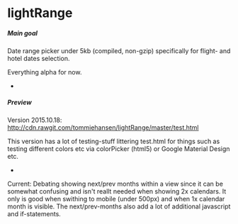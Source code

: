 # lightRange
##### Main goal
Date range picker under 5kb (compiled, non-gzip) specifically for flight- and hotel dates selection.

Everything alpha for now.

-

##### Preview
Version 2015.10.18: http://cdn.rawgit.com/tommiehansen/lightRange/master/test.html

This version has a lot of testing-stuff littering test.html for things such as testing different colors etc via colorPicker (html5) or Google Material Design etc.

-

Current:
Debating showing next/prev months within a view since it can be somewhat confusing and isn't reallt needed when showing 2x calendars. It only is good when swithing to mobile (under 500px) and when 1x calendar month is visible. The next/prev-months also add a lot of additional javascript and if-statements.
